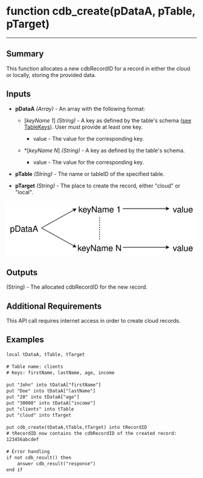 # function cdb_create(pDataA, pTable, pTarget)
---
## Summary
This function allocates a new cdbRecordID for a record in either the cloud or locally, storing the provided data.

## Inputs
* **pDataA** *(Array)* - An array with the following format:
	* [*keyName 1*] *(String)* - A key as defined by the table's schema ([see TableKeys](./TableKeys.md)). User must provide at least one key.
		* value - The value for the corresponding key.

    * \*[*keyName N*] *(String)* - A key as defined by the table's schema.
    	* value - The value for the corresponding key.

* **pTable** *(String)* - The name or tableID of the specified table.

* **pTarget** *(String)* - The place to create the record, either "cloud" or "local".

![Create input diagram](images/CreateInput.svg)

## Outputs
(String) - The allocated cdbRecordID for the new record.

## Additional Requirements
This API call requires internet access in order to create cloud records.

## Examples
```
local tDataA, tTable, tTarget

# Table name: clients
# Keys: firstName, lastName, age, income

put "John" into tDataA["firstName"]
put "Doe" into tDataA["lastName"]
put "20" into tDataA["age"]
put "30000" into tDataA["income"]
put "clients" into tTable
put "cloud" into tTarget

put cdb_create(tDataA,tTable,tTarget) into tRecordID
# tRecordID now contains the cdbRecordID of the created record: 123456abcdef

# Error handling
if not cdb_result() then
	answer cdb_result("response")
end if
```
